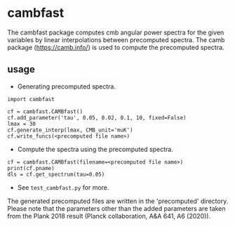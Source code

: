 # cambfast

The cambfast package computes cmb angular power spectra for the given variables
by linear interpolations between precomputed spectra. 
The camb package (https://camb.info/) is used to compute the precomputed spectra.

## usage

* Generating precomputed spectra.

```
import cambfast

cf = cambfast.CAMBfast()
cf.add_parameter('tau', 0.05, 0.02, 0.1, 10, fixed=False)
lmax = 30
cf.generate_interp(lmax, CMB_unit='muK')
cf.write_funcs(<precomputed file name>)
```

* Compute the spectra using the precomputed spectra.

```
cf = cambfast.CAMBfast(filename=<precomputed file name>)
print(cf.pname)
dls = cf.get_spectrum(tau=0.05)
```

* See `test_cambfast.py` for more.
    
The generated precomputed files are written in the 'precomputed' directory. 
Please note that the parameters other than the added parameters are 
taken from the Plank 2018 result (Planck collaboration, A&A 641, A6 (2020)).

